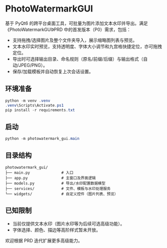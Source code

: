 # PhotoWatermarkGUI

基于 PyQt6 的跨平台桌面工具，可批量为图片添加文本水印并导出。满足《PhotoWatermarkGUI》PRD 中的首发版本（P0）需求，包括：

- 支持拖拽/选择图片及整个文件夹导入，展示缩略图列表与预览。
- 文本水印实时预览，支持透明度、字体大小调节和九宫格快捷定位，亦可拖拽定位。
- 导出时可选择输出目录、命名规则（原名/前缀/后缀）与输出格式（自动/JPEG/PNG）。
- 保存/加载模板并自动恢复上次会话设置。

## 环境准备

```powershell
python -m venv .venv
.venv\Scripts\Activate.ps1
pip install -r requirements.txt
```

## 启动

```powershell
python -m photowatermark_gui.main
```

## 目录结构

```text
photowatermark_gui/
├── main.py              # 入口
├── app.py               # 主窗口及界面逻辑
├── models.py            # 导出/水印配置数据模型
├── services/            # 文件、模板与水印处理服务
└── widgets/             # 自定义控件（图片列表、预览）
```

## 已知限制
 
- 当前仅提供文本水印（图片水印等为后续可选高级功能）。
- 字体选择、颜色、描边等高阶样式暂未开放。

欢迎根据 PRD 迭代扩展更多高级能力。
